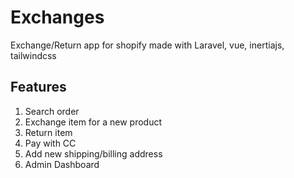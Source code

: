 # Exchanges

Exchange/Return app for shopify made with Laravel, vue, inertiajs, tailwindcss

## Features

1. Search order
2. Exchange item for a new product
3. Return item
4. Pay with CC
5. Add new shipping/billing address
6. Admin Dashboard


